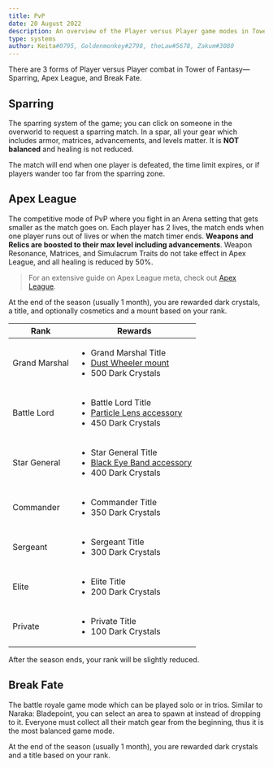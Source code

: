 ```yaml
---
title: PvP
date: 20 August 2022
description: An overview of the Player versus Player game modes in Tower of Fantasy.
type: systems
author: Keita#0795, Goldenmonkey#2798, theLaw#5678, Zakum#3080
---
```


There are 3 forms of Player versus Player combat in Tower of Fantasy—Sparring, Apex League, and Break Fate.

## Sparring
The sparring system of the game; you can click on someone in the overworld to request a sparring match. In a spar, all your gear which includes armor, matrices, advancements, and levels matter. It is **NOT balanced** and healing is not reduced.

The match will end when one player is defeated, the time limit expires, or if players wander too far from the sparring zone.

## Apex League
The competitive mode of PvP where you fight in an Arena setting that gets smaller as the match goes on. Each player has 2 lives, the match ends when one player runs out of lives or when the match timer ends. **Weapons and Relics are boosted to their max level including advancements**. Weapon Resonance, Matrices, and Simulacrum Traits do not take effect in Apex League, and all healing is reduced by 50%.

> For an extensive guide on Apex League meta, check out <a href="https://docs.google.com/document/d/1eZVlm-Y9Uosyx9Fqy9m8N8IfY31XF6YdQjFxCwiFcfk/edit" target="_blank" rel="noreferrer noopener nofollow">Apex League</a>.

At the end of the season (usually 1 month), you are rewarded dark crystals, a title, and optionally cosmetics and a mount based on your rank.

<table>
    <thead>
        <tr>
            <th>Rank</th>
            <th>Rewards</th>
        </tr>
    </thead>
    <tbody>
        <tr>
            <td>Grand Marshal</td>
            <td>
                <ul>
                    <li>Grand Marshal Title</li>
                    <li>
                        <a href="/mounts/dust-wheeler">
                            Dust Wheeler mount
                        </a>
                    </li>
                    <li>500 Dark Crystals</li>
                </ul>
            </td>
        </tr>
        <tr>
            <td>Battle Lord</td>
            <td>
                <ul>
                    <li>Battle Lord Title</li>
                    <li>
                        <a href="/cosmetics/accessories#particle-lens">
                            Particle Lens accessory
                        </a>
                    </li>
                    <li>450 Dark Crystals</li>
                </ul>
            </td>
        </tr>
        <tr>
            <td>Star General</td>
            <td>
                <ul>
                    <li>Star General Title</li>
                    <li>
                        <a href="/cosmetics/accessories#particle-lens">
                            Black Eye Band accessory
                        </a>
                    </li>
                    <li>400 Dark Crystals</li>
                </ul>
            </td>
        </tr>
        <tr>
            <td>Commander</td>
            <td>
                <ul>
                    <li>Commander Title</li>
                    <li>350 Dark Crystals</li>
                </ul>
            </td>
        </tr>
        <tr>
            <td>Sergeant</td>
            <td>
                <ul>
                    <li>Sergeant Title</li>
                    <li>300 Dark Crystals</li>
                </ul>
            </td>
        </tr>
        <tr>
            <td>Elite</td>
            <td>
                <ul>
                    <li>Elite Title</li>
                    <li>200 Dark Crystals</li>
                </ul>
            </td>
        </tr>
        <tr>
            <td>Private</td>
            <td>
                <ul>
                    <li>Private Title</li>
                    <li>100 Dark Crystals</li>
                </ul>
            </td>
        </tr>
    </tbody>
</table>

After the season ends, your rank will be slightly reduced.

## Break Fate
The battle royale game mode which can be played solo or in trios. Similar to Naraka: Bladepoint, you can select an area to spawn at instead of dropping to it. Everyone must collect all their match gear from the beginning, thus it is the most balanced game mode.

At the end of the season (usually 1 month), you are rewarded dark crystals and a title based on your rank.